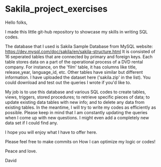 # Sakila_project_exercises


Hello folks, 

I made this little git-hub repository to showcase my skills in writing SQL codes. 

The database that I used is Sakila Sample Database from MySQL website: https://dev.mysql.com/doc/sakila/en/sakila-structure.html
It is consisted of 16 seperated tables that are connected by primary and foreign keys. Each table stores data on a part of the operational 
process of a DVD rental company. For instance, on the 'film' table, it has columns like title,  release_year, language_id, etc. Other tables 
have similar but different information. I have uploaded the dataset here ('sakila.zip' in the list). You could download and test out the queries 
I wrote if you'd like to.

My job is to use this database and various SQL codes to create tables, views, triggers, stored procedures; to retrieve specific pieces of data; 
to update existing data tables with new info; and to delete any data from existing tables. In the meantime, I will try to write my codes as efficiently
as possible. Please keep in mind that I am constantly updating the queries when I come up with new questions. I might even add a completely new 
data set if I could find any.

I hope you will enjoy what I have to offer here.

Please feel free to make commits on How I can optimize my logic or codes! 

Peace and love.

David

